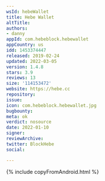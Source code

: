 ```yaml
---
wsId: hebeWallet
title: Hebe Wallet
altTitle: 
authors:
- danny
appId: com.hebeblock.hebewallet
appCountry: us
idd: 1453374447
released: 2019-02-24
updated: 2022-03-05
version: 1.4.8
stars: 3.9
reviews: 13
size: '114153472'
website: https://hebe.cc
repository: 
issue: 
icon: com.hebeblock.hebewallet.jpg
bugbounty: 
meta: ok
verdict: nosource
date: 2022-01-10
signer: 
reviewArchive: 
twitter: BlockHebe
social: 

---
```


{% include copyFromAndroid.html %}
